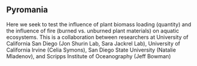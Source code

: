 ## Pyromania  
  
Here we seek to test the influence of plant biomass loading (quantity) and the influence of fire (burned vs. unburned plant materials) on aquatic ecosystems. This is a collaboration between researchers at University of California San Diego (Jon Shurin Lab, Sara Jackrel Lab), University of California Irvine (Celia Symons), San Diego State University (Natalie Mladenov), and Scripps Institute of Oceanography (Jeff Bowman)
